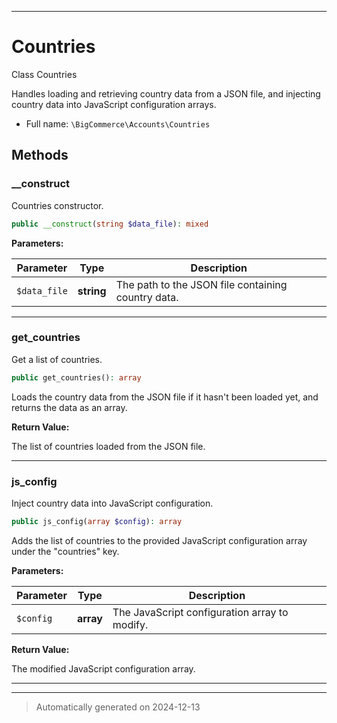 ***

# Countries

Class Countries

Handles loading and retrieving country data from a JSON file, and injecting
country data into JavaScript configuration arrays.

* Full name: `\BigCommerce\Accounts\Countries`




## Methods


### __construct

Countries constructor.

```php
public __construct(string $data_file): mixed
```








**Parameters:**

| Parameter | Type | Description |
|-----------|------|-------------|
| `$data_file` | **string** | The path to the JSON file containing country data. |





***

### get_countries

Get a list of countries.

```php
public get_countries(): array
```

Loads the country data from the JSON file if it hasn't been loaded yet,
and returns the data as an array.







**Return Value:**

The list of countries loaded from the JSON file.




***

### js_config

Inject country data into JavaScript configuration.

```php
public js_config(array $config): array
```

Adds the list of countries to the provided JavaScript configuration array under the "countries" key.






**Parameters:**

| Parameter | Type | Description |
|-----------|------|-------------|
| `$config` | **array** | The JavaScript configuration array to modify. |


**Return Value:**

The modified JavaScript configuration array.




***


***
> Automatically generated on 2024-12-13
